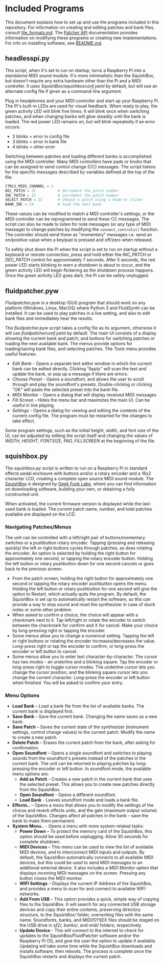# Included Programs


This document explains how to set up and use the programs included in this repository. For information on creating and editing patches and bank files, consult [file_formats.md](patcher/file_formats.md). The [Patcher API](patcher/README.md) documentation provides information on modifying these programs or creating new implementations. For info on installing software, see [README.md](README.md).

## headlesspi.py

This script, when it's set to run on startup, turns a Raspberry Pi into a standalone MIDI sound module. It's more minimalistic than the SquishBox, but doesn't require any extra hardware other than the Pi and a MIDI controller. It uses _SquishBox/squishboxconf.yaml_ by default, but will use an alternate config file if given as a command-line argument.

Plug in headphones and your MIDI controller and start up your Raspberry Pi. The Pi's built-in LEDs are used for visual feedback. When ready to play, the green activity LED will blink five times. It will blink once when switching patches, and when changing banks will glow steadily until the bank is loaded. The red power LED remains on, but will blink repeatedly if an error occurs:
- 2 blinks = error in config file
- 3 blinks = error in bank file
- 4 blinks = other error

Switching between patches and loading different banks is accomplished using the MIDI controller. Many MIDI controllers have pads or knobs that can be assigned to send control change (CC) messages. The script listens for the specific messages described by variables defined at the top of the file:

```python
CTRLS_MIDI_CHANNEL = 1
DEC_PATCH = 21          # decrement the patch number
INC_PATCH = 22          # increment the patch number
SELECT_PATCH = 23       # choose a patch using a knob or slider
BANK_INC = 24           # load the next bank
```

These values can be modified to match a MIDI controller's settings, or the MIDI controller can be reprogrammed to send these CC messages. The script can also be made to listen for note messages (or any type of MIDI message) to change patches by modifying the `connect_controls()` function. The controller should send these as "momentary" messages i.e. send an on/positive value when a key/pad is pressed and off/zero when released.

To safely shut down the Pi when the script is set to run on startup without a keyboard or remote connection, press and hold either the _INC_PATCH_ or _DEC_PATCH_ control for approximately 7 seconds. After 5 seconds, the red power LED starts blinking to warn a shutdown is about to occur, and the green activity LED will begin flickering as the shutdown process happens. Once the green activity LED goes dark, the Pi can be safely unplugged.


## fluidpatcher.pyw

_Fluidpatcher.pyw_ is a desktop (GUI) program that should work on any platform (Windows, Linux, MacOS) where Python 3 and FluidSynth can be installed. It can be used to play patches in a live setting, and also to edit bank files and immediately hear the results.

The _fluidpatcher.pyw_ script takes a config file as its argument, otherwise it will use _fluidpatcherconf.yaml_ by default. The main UI consists of a display showing the current bank and patch, and buttons for switching patches or loading the next available bank. The menus provide options for loading/saving bank files, and selecting patches. The _Tools_ menu provides useful features:

- _Edit Bank_ - Opens a separate text editor window in which the current bank can be edited directly. Clicking "Apply" will scan the text and update the bank, or pop up a message if there are errors.
- _Choose Preset_ - Opens a soundfont, and allows the user to scroll through and play the soundfont's presets. Double-clicking or clicking "OK" will paste the selected preset into the bank file.
- _MIDI Monitor_ - Opens a dialog that will display received MIDI messages
- _Fill Screen_ - Hides the menu bar and maximizes the main UI. Can be useful in live playing.
- _Settings_ - Opens a dialog for viewing and editing the contents of the current config file. The program must be restarted for the changes to take effect.

Some program settings, such as the initial height, width, and font size of the UI, can be adjusted by editing the script itself and changing the values of _WIDTH, HEIGHT, FONTSIZE, PAD, FILLSCREEN_ at the beginning of the file.


## squishbox.py

The _squishbox.py_ script is written to run on a Raspberry Pi in standard effects pedal enclosure with buttons and/or a rotary encoder and a 16x2 character LCD, creating a complete open source MIDI sound module. The [SquishBox](http://geekfunklabs.com/hardware/squishbox/) is designed by [Geek Funk Labs](http://geekfunklabs.com/), where you can find information on downloading software, building your own, or obtaining a fully constructed unit.

When activated, the current firmware version is displayed while the last-used bank is loaded. The current patch name, number, and total patches available are displayed on the LCD. 

### Navigating Patches/Menus

The unit can be controlled with a left/right pair of buttons/momentary switches or a pushbutton rotary encoder. Tapping (pressing and releasing quickly) the left or right buttons cycles through patches, as does rotating the encoder. An option is selected by holding the right button for approximately one second, or tapping the rotary encoder button. Holding the left button or rotary pushbutton down for one second cancels or goes back to the previous screen.

- From the patch screen, holding the right button for approximately one second or tapping the rotary encoder pushbutton opens the menu. Holding the left button or rotary pushbutton for one second will give the option to Restart, which actually quits the program. By default, the SquishBox is set up to automatically restart the software, so this can provide a way to stop sound and reset the synthesizer in case of stuck notes or some other problem.
- When asked to confirm a choice, the choice will appear with a checkmark next to it. Tap left/right or rotate the encoder to switch between the checkmark for confirm and X for cancel. Make your choice by long-pressing right or tapping the encoder.
- Some menus allow you to change a numerical setting. Tapping the left or right buttons or rotating the encoder increases/decreases the value. Long-press right or tap the encoder to confirm, or long-press the encoder or left button to cancel.
- Some menus allow you to enter text character-by-character. The cursor has two modes - an underline and a blinking square. Tap the encoder or long-press right to toggle cursor modes. The underline cursor lets you change the cursor position, and the blinking square cursor lets you change the current character. Long-press the encoder or left button when finished. You will be asked to confirm your entry.

### Menu Options

- **Load Bank** – Load a bank file from the list of available banks. The current bank is displayed first.
- **Save Bank** – Save the current bank. Changing the name saves as a new bank.
- **Save Patch** – Saves the current state of the synthesizer (instrument settings, control change values) to the current patch. Modify the name to create a new patch.
- **Delete Patch** – Erases the current patch from the bank, after asking for confirmation.
- **Open Soundfont** – Opens a single soundfont and switches to playing sounds from the soundfont's presets instead of the patches in the current bank. The unit can be returned to playing patches by long-pressing the encoder or left button. In soundfont mode, the available menu options are:
  - **Add as Patch** - Creates a new patch in the current bank that uses the selected preset. This allows you to create new patches directly from the SquishBox.
  - **Open Soundfont** - Opens a different soundfont.
  - **Load Bank** - Leaves soundfont mode and loads a bank file.
- **Effects..** – Opens a menu that allows you to modify the settings of the chorus and reverb effects units, and the gain (maximum output volume) of the SquishBox. Changes affect all patches in the bank – save the bank to make them permanent.
- **System Menu..** - Opens a menu with more system-related tasks:
  - **Power Down** – To protect the memory card of the SquishBox, this option should be used before unplugging. Allow 30 seconds for complete shutdown.
  - **MIDI Devices** – This menu can be used to view the list of available MIDI devices, and to interconnect MIDI inputs and outputs. By default, the SquishBox automatically connects to all available MIDI devices, but this could be used to send MIDI messages to an additional external device. It also includes a _MIDI Monitor_ option that displays incoming MIDI messages on the screen. Pressing any button closes the MIDI monitor.
  - **WIFI Settings** – Displays the current IP Address of the SquishBox, and provides a menu to scan for and connect to available WIFI networks.
  - **Add From USB** – This option provides a quick, simple way of copying files to the SquishBox. It will search for any connected USB storage devices and copy their entire contents, preserving directory structure, to the _SquishBox/_ folder, overwriting files with the same name. Soundfonts, banks, and MIDI/SYSEX files should be staged on the USB drive in _sf2/, banks/_, and _midi/_ folders, respectively.
  - **Update Device** - This will connect to the internet to check for updates to the SquishBox/FluidPatcher software and/or the Raspberry Pi OS, and give the user the option to update if available. Updating will take some time while the SquishBox downloads and installs software, then reboots. The process is complete once the SquishBox restarts and displays the current patch.
